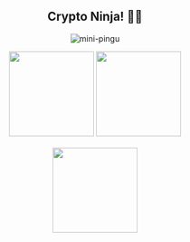 <div align="center">

## Crypto Ninja! 🥷🏻

<p align="center"> <img src="https://komarev.com/ghpvc/?username=ace-contributor&label=Profile%20views&color=0e75b6&style=plastic" alt="mini-pingu" /> </p>

<img height="150px" src="https://github-readme-stats.vercel.app/api?username=ace-contributor&count_private=true&private=true&show_icons=true&theme=vue-dark&bg_color=0,243848,34495E,2B3842">
<img height="150px" src="https://github-readme-stats.vercel.app/api/top-langs/?username=ace-contributor&theme=vue-dark&layout=compact&bg_color=0,243848,34495E,2B3842&private=true">
<br></br>
<img height="150px" src="https://github-readme-stats.vercel.app/api/pin/?username=ace-contributor&repo=ninja.finance&theme=vue-dark&bg_color=0,243848,34495E,2B3842">

<br />

</div>

